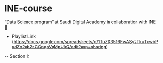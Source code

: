# INE-course
“Data Science program” at Saudi Digital Academy in collaboration with INE 🦾
- Playlist Link (https://docs.google.com/spreadsheets/d/1TuZD3516FwASy2TkuTxwbPxdZn2ab2zGCpqoVqMpUkQ/edit?usp=sharing)
  

-- Section 1: 
